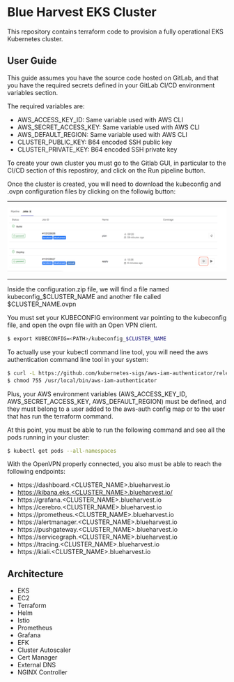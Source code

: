 # Blue Harvest EKS Cluster

This repository contains terraform code to provision a fully operational EKS Kubernetes cluster.
## User Guide

This guide assumes you have the source code hosted on GitLab, and that you have the required secrets defined in
your GitLab CI/CD environment variables section.

The required variables are:

* AWS_ACCESS_KEY_ID: Same variable used with AWS CLI
* AWS_SECRET_ACCESS_KEY: Same variable used with AWS CLI
* AWS_DEFAULT_REGION: Same variable used  with AWS CLI
* CLUSTER_PUBLIC_KEY: B64 encoded SSH public key
* CLUSTER_PRIVATE_KEY: B64 encoded SSH private key

To create your own cluster you must go to the Gitlab GUI, in particular to the CI/CD section of this repostiroy, and click on the Run pipeline button.

Once the cluster is created, you will need to download the kubeconfig and .ovpn configuration files by clicking on the followig button:

***
![Download Artifacts](./assets/download_artifacts.png)
***

Inside the configuration.zip file, we will find a file named kubeconfig_$CLUSTER_NAME and another file called $CLUSTER_NAME.ovpn

You must set your KUBECONFIG environment var pointing to the kubeconfig file, and open the ovpn file with an Open VPN client.

```bash 
$ export KUBECONFIG=<PATH>/kubeconfig_$CLUSTER_NAME
```

To actually use your kubectl command line tool, you will need the aws authentication command line tool in your system:

```bash 
$ curl -L https://github.com/kubernetes-sigs/aws-iam-authenticator/releases/download/v0.3.0/heptio-authenticator-aws_0.3.0_darwin_amd64 >> /usr/local/bin/aws-iam-authenticator
$ chmod 755 /usr/local/bin/aws-iam-authenticator
```

Plus, your AWS environment variables (AWS_ACCESS_KEY_ID, AWS_SECRET_ACCESS_KEY, AWS_DEFAULT_REGION) must be defined, and they must belong to a user added to the aws-auth config map or to the user that has run the terraform command.

At this point, you must be able to run the following command and see all the pods running in your cluster:

```bash 
$ kubectl get pods --all-namespaces
```

With the OpenVPN properly connected, you also must be able to reach the following endpoints:

* https://dashboard.<CLUSTER_NAME>.blueharvest.io
* https://kibana.eks.<CLUSTER_NAME>.blueharvest.io/
* https://grafana.<CLUSTER_NAME>.blueharvest.io
* https://cerebro.<CLUSTER_NAME>.blueharvest.io
* https://prometheus.<CLUSTER_NAME>.blueharvest.io
* https://alertmanager.<CLUSTER_NAME>.blueharvest.io
* https://pushgateway.<CLUSTER_NAME>.blueharvest.io
* https://servicegraph.<CLUSTER_NAME>.blueharvest.io
* https://tracing.<CLUSTER_NAME>.blueharvest.io
* https://kiali.<CLUSTER_NAME>.blueharvest.io
   

## Architecture

* EKS
* EC2
* Terraform
* Helm
* Istio
* Prometheus
* Grafana
* EFK
* Cluster Autoscaler
* Cert Manager
* External DNS
* NGINX Controller